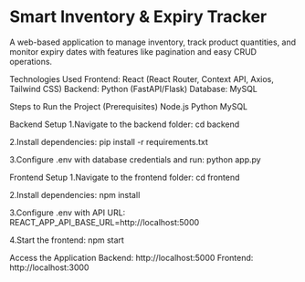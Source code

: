 # Smart Inventory & Expiry Tracker
A web-based application to manage inventory, track product quantities, and monitor expiry dates with features like pagination and easy CRUD operations.

Technologies Used
Frontend: React (React Router, Context API, Axios, Tailwind CSS)
Backend: Python (FastAPI/Flask)
Database: MySQL

Steps to Run the Project (Prerequisites)
Node.js
Python
MySQL

Backend Setup
1.Navigate to the backend folder:
cd backend

2.Install dependencies:
pip install -r requirements.txt

3.Configure .env with database credentials and run:
python app.py


Frontend Setup
1.Navigate to the frontend folder:
cd frontend

2.Install dependencies:
npm install

3.Configure .env with API URL:
REACT_APP_API_BASE_URL=http://localhost:5000

4.Start the frontend:
npm start


Access the Application
Backend: http://localhost:5000
Frontend: http://localhost:3000

